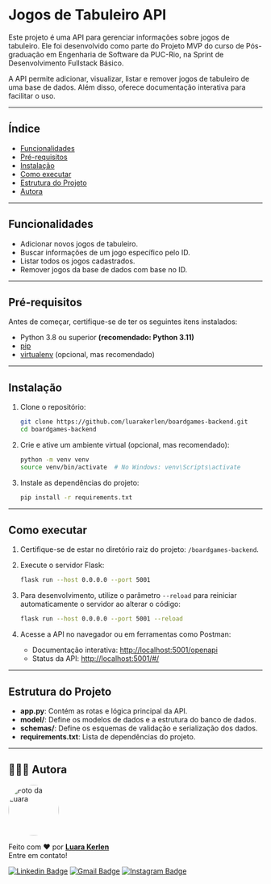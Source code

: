 # Jogos de Tabuleiro API

Este projeto é uma API para gerenciar informações sobre jogos de tabuleiro. Ele foi desenvolvido como parte do Projeto MVP do curso de Pós-graduação em Engenharia de Software da PUC-Rio, na Sprint de Desenvolvimento Fullstack Básico.

A API permite adicionar, visualizar, listar e remover jogos de tabuleiro de uma base de dados. Além disso, oferece documentação interativa para facilitar o uso.

---

## Índice

- [Funcionalidades](#funcionalidades)
- [Pré-requisitos](#pré-requisitos)
- [Instalação](#instalação)
- [Como executar](#como-executar)
- [Estrutura do Projeto](#estrutura-do-projeto)
- [Autora](#👩🏽‍💻-autora)

---

## Funcionalidades

- Adicionar novos jogos de tabuleiro.
- Buscar informações de um jogo específico pelo ID.
- Listar todos os jogos cadastrados.
- Remover jogos da base de dados com base no ID.

---

## Pré-requisitos

Antes de começar, certifique-se de ter os seguintes itens instalados:

- Python 3.8 ou superior **(recomendado: Python 3.11)**
- [pip](https://pip.pypa.io/en/stable/)
- [virtualenv](https://virtualenv.pypa.io/en/latest/installation.html) (opcional, mas recomendado)

---

## Instalação

1. Clone o repositório:

   ```bash
   git clone https://github.com/luarakerlen/boardgames-backend.git
   cd boardgames-backend
   ```

2. Crie e ative um ambiente virtual (opcional, mas recomendado):

   ```bash
   python -m venv venv
   source venv/bin/activate  # No Windows: venv\Scripts\activate
   ```

3. Instale as dependências do projeto:

   ```bash
   pip install -r requirements.txt
   ```

---

## Como executar

1. Certifique-se de estar no diretório raiz do projeto: `/boardgames-backend`.

2. Execute o servidor Flask:

   ```bash
   flask run --host 0.0.0.0 --port 5001
   ```

3. Para desenvolvimento, utilize o parâmetro `--reload` para reiniciar automaticamente o servidor ao alterar o código:

   ```bash
   flask run --host 0.0.0.0 --port 5001 --reload
   ```

4. Acesse a API no navegador ou em ferramentas como Postman:

   - Documentação interativa: [http://localhost:5001/openapi](http://localhost:5001/openapi)
   - Status da API: [http://localhost:5001/#/](http://localhost:5001/#/)

---

## Estrutura do Projeto

- **app.py**: Contém as rotas e lógica principal da API.
- **model/**: Define os modelos de dados e a estrutura do banco de dados.
- **schemas/**: Define os esquemas de validação e serialização dos dados.
- **requirements.txt**: Lista de dependências do projeto.

---

## 👩🏽‍💻 Autora

<a href="https://www.linkedin.com/in/luarakerlen/" target="_blank">
 <img title="Luara Kerlen" style="border-radius: 50%;" src="https://avatars.githubusercontent.com/u/26902816?v=4" width="100px;" alt="Foto da Luara"/>
 </a>

Feito com ❤️ por <a href="https://www.linkedin.com/in/luarakerlen/" target="_blank"><b>Luara Kerlen</b></a> <a href="https://www.linkedin.com/in/luarakerlen/" title="Luara Kerlen"></a>
<br>Entre em contato!

[![Linkedin Badge](https://img.shields.io/badge/-Luara%20Kerlen-blue?style=flat-square&logo=Linkedin&logoColor=white&link=https://www.linkedin.com/in/luarakerlen/)](https://www.linkedin.com/in/luarakerlen/)
[![Gmail Badge](https://img.shields.io/badge/-luarakerlen12@gmail.com-c14438?style=flat-square&logo=Gmail&logoColor=white&link=mailto:luarakerlen12@gmail.com)](mailto:luarakerlen12@gmail.com)
[![Instagram Badge](https://img.shields.io/badge/Luara%20Kerlen-E4405F?style=for-the-badge&logo=instagram&logoColor=white)](https://www.instagram.com/luarakerlen)
